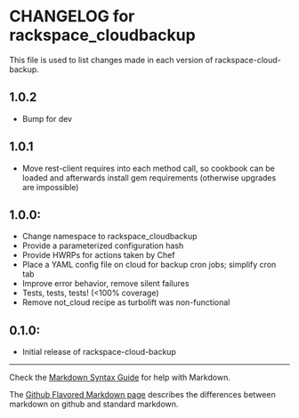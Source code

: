# CHANGELOG for rackspace_cloudbackup

This file is used to list changes made in each version of rackspace-cloud-backup.

## 1.0.2
* Bump for dev

## 1.0.1
* Move rest-client requires into each method call, so cookbook can be loaded and afterwards install gem requirements (otherwise upgrades are impossible)

## 1.0.0:
* Change namespace to rackspace_cloudbackup
* Provide a parameterized configuration hash
* Provide HWRPs for actions taken by Chef
* Place a YAML config file on cloud for backup cron jobs; simplify cron tab
* Improve error behavior, remove silent failures
* Tests, tests, tests!  (<100% coverage)
* Remove not_cloud recipe as turbolift was non-functional

## 0.1.0:

* Initial release of rackspace-cloud-backup

- - -
Check the [Markdown Syntax Guide](http://daringfireball.net/projects/markdown/syntax) for help with Markdown.

The [Github Flavored Markdown page](http://github.github.com/github-flavored-markdown/) describes the differences between markdown on github and standard markdown.
